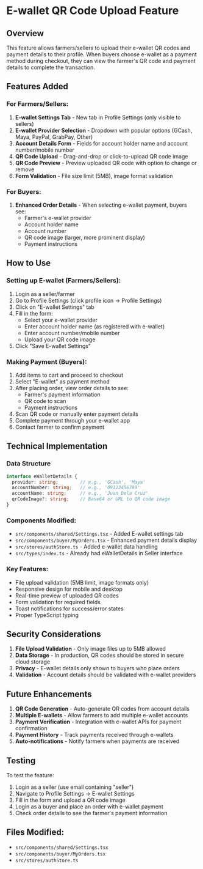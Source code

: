 # E-wallet QR Code Upload Feature

## Overview
This feature allows farmers/sellers to upload their e-wallet QR codes and payment details to their profile. When buyers choose e-wallet as a payment method during checkout, they can view the farmer's QR code and payment details to complete the transaction.

## Features Added

### For Farmers/Sellers:
1. **E-wallet Settings Tab** - New tab in Profile Settings (only visible to sellers)
2. **E-wallet Provider Selection** - Dropdown with popular options (GCash, Maya, PayPal, GrabPay, Other)
3. **Account Details Form** - Fields for account holder name and account number/mobile number
4. **QR Code Upload** - Drag-and-drop or click-to-upload QR code image
5. **QR Code Preview** - Preview uploaded QR code with option to change or remove
6. **Form Validation** - File size limit (5MB), image format validation

### For Buyers:
1. **Enhanced Order Details** - When selecting e-wallet payment, buyers see:
   - Farmer's e-wallet provider
   - Account holder name
   - Account number
   - QR code image (larger, more prominent display)
   - Payment instructions

## How to Use

### Setting up E-wallet (Farmers/Sellers):
1. Login as a seller/farmer
2. Go to Profile Settings (click profile icon → Profile Settings)
3. Click on "E-wallet Settings" tab
4. Fill in the form:
   - Select your e-wallet provider
   - Enter account holder name (as registered with e-wallet)
   - Enter account number/mobile number
   - Upload your QR code image
5. Click "Save E-wallet Settings"

### Making Payment (Buyers):
1. Add items to cart and proceed to checkout
2. Select "E-wallet" as payment method
3. After placing order, view order details to see:
   - Farmer's payment information
   - QR code to scan
   - Payment instructions
4. Scan QR code or manually enter payment details
5. Complete payment through your e-wallet app
6. Contact farmer to confirm payment

## Technical Implementation

### Data Structure
```typescript
interface eWalletDetails {
  provider: string;        // e.g., 'GCash', 'Maya'
  accountNumber: string;   // e.g., '09123456789'
  accountName: string;     // e.g., 'Juan Dela Cruz'
  qrCodeImage?: string;    // Base64 or URL to QR code image
}
```

### Components Modified:
- `src/components/shared/Settings.tsx` - Added E-wallet settings tab
- `src/components/buyer/MyOrders.tsx` - Enhanced payment details display
- `src/stores/authStore.ts` - Added e-wallet data handling
- `src/types/index.ts` - Already had eWalletDetails in Seller interface

### Key Features:
- File upload validation (5MB limit, image formats only)
- Responsive design for mobile and desktop
- Real-time preview of uploaded QR codes
- Form validation for required fields
- Toast notifications for success/error states
- Proper TypeScript typing

## Security Considerations

1. **File Upload Validation** - Only image files up to 5MB allowed
2. **Data Storage** - In production, QR codes should be stored in secure cloud storage
3. **Privacy** - E-wallet details only shown to buyers who place orders
4. **Validation** - Account details should be validated with e-wallet providers

## Future Enhancements

1. **QR Code Generation** - Auto-generate QR codes from account details
2. **Multiple E-wallets** - Allow farmers to add multiple e-wallet accounts
3. **Payment Verification** - Integration with e-wallet APIs for payment confirmation
4. **Payment History** - Track payments received through e-wallets
5. **Auto-notifications** - Notify farmers when payments are received

## Testing

To test the feature:
1. Login as a seller (use email containing "seller")
2. Navigate to Profile Settings → E-wallet Settings
3. Fill in the form and upload a QR code image
4. Login as a buyer and place an order with e-wallet payment
5. Check order details to see the farmer's payment information

## Files Modified:
- `src/components/shared/Settings.tsx`
- `src/components/buyer/MyOrders.tsx`  
- `src/stores/authStore.ts`